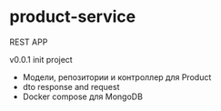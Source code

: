 # product-service

 REST APP

v0.0.1 init project
* Модели, репозитории и контроллер для Product
* dto response and request
* Docker compose для MongoDB
